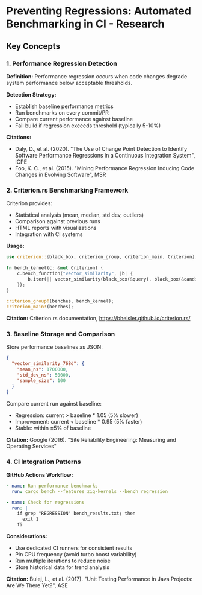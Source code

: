 # Preventing Regressions: Automated Benchmarking in CI - Research

## Key Concepts

### 1. Performance Regression Detection

**Definition:** Performance regression occurs when code changes degrade system performance below acceptable thresholds.

**Detection Strategy:**
- Establish baseline performance metrics
- Run benchmarks on every commit/PR
- Compare current performance against baseline
- Fail build if regression exceeds threshold (typically 5-10%)

**Citations:**
- Daly, D., et al. (2020). "The Use of Change Point Detection to Identify Software Performance Regressions in a Continuous Integration System", ICPE
- Foo, K. C., et al. (2015). "Mining Performance Regression Inducing Code Changes in Evolving Software", MSR

### 2. Criterion.rs Benchmarking Framework

Criterion provides:
- Statistical analysis (mean, median, std dev, outliers)
- Comparison against previous runs
- HTML reports with visualizations
- Integration with CI systems

**Usage:**
```rust
use criterion::{black_box, criterion_group, criterion_main, Criterion};

fn bench_kernel(c: &mut Criterion) {
    c.bench_function("vector_similarity", |b| {
        b.iter(|| vector_similarity(black_box(&query), black_box(&candidates)));
    });
}

criterion_group!(benches, bench_kernel);
criterion_main!(benches);
```

**Citation:** Criterion.rs documentation, https://bheisler.github.io/criterion.rs/

### 3. Baseline Storage and Comparison

Store performance baselines as JSON:
```json
{
  "vector_similarity_768d": {
    "mean_ns": 1700000,
    "std_dev_ns": 50000,
    "sample_size": 100
  }
}
```

Compare current run against baseline:
- Regression: current > baseline * 1.05 (5% slower)
- Improvement: current < baseline * 0.95 (5% faster)
- Stable: within ±5% of baseline

**Citation:** Google (2016). "Site Reliability Engineering: Measuring and Operating Services"

### 4. CI Integration Patterns

**GitHub Actions Workflow:**
```yaml
- name: Run performance benchmarks
  run: cargo bench --features zig-kernels --bench regression

- name: Check for regressions
  run: |
    if grep "REGRESSION" bench_results.txt; then
      exit 1
    fi
```

**Considerations:**
- Use dedicated CI runners for consistent results
- Pin CPU frequency (avoid turbo boost variability)
- Run multiple iterations to reduce noise
- Store historical data for trend analysis

**Citation:** Bulej, L., et al. (2017). "Unit Testing Performance in Java Projects: Are We There Yet?", ASE

